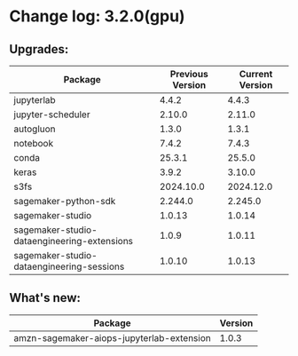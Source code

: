 # Change log: 3.2.0(gpu)

## Upgrades: 

Package | Previous Version | Current Version
---|---|---
jupyterlab|4.4.2|4.4.3
jupyter-scheduler|2.10.0|2.11.0
autogluon|1.3.0|1.3.1
notebook|7.4.2|7.4.3
conda|25.3.1|25.5.0
keras|3.9.2|3.10.0
s3fs|2024.10.0|2024.12.0
sagemaker-python-sdk|2.244.0|2.245.0
sagemaker-studio|1.0.13|1.0.14
sagemaker-studio-dataengineering-extensions|1.0.9|1.0.11
sagemaker-studio-dataengineering-sessions|1.0.10|1.0.13

## What's new: 

Package | Version 
---|---
amzn-sagemaker-aiops-jupyterlab-extension|1.0.3
